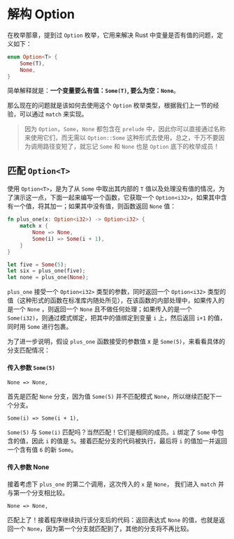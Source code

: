 # 解构 Option

在枚举那章，提到过 `Option` 枚举，它用来解决 Rust 中变量是否有值的问题，定义如下：

```rust
enum Option<T> {
    Some(T),
    None,
}
```

简单解释就是：**一个变量要么有值：`Some(T)`, 要么为空：`None`**。

那么现在的问题就是该如何去使用这个 `Option` 枚举类型，根据我们上一节的经验，可以通过 `match` 来实现。

> 因为 `Option`，`Some`，`None` 都包含在 `prelude` 中，因此你可以直接通过名称来使用它们，而无需以 `Option::Some` 这种形式去使用，总之，千万不要因为调用路径变短了，就忘记 `Some` 和 `None` 也是 `Option` 底下的枚举成员！

## 匹配 `Option<T>`

使用 `Option<T>`，是为了从 `Some` 中取出其内部的 `T` 值以及处理没有值的情况，为了演示这一点，下面一起来编写一个函数，它获取一个 `Option<i32>`，如果其中含有一个值，将其加一；如果其中没有值，则函数返回 `None` 值：

```rust
fn plus_one(x: Option<i32>) -> Option<i32> {
    match x {
        None => None,
        Some(i) => Some(i + 1),
    }
}

let five = Some(5);
let six = plus_one(five);
let none = plus_one(None);
```

`plus_one` 接受一个 `Option<i32>` 类型的参数，同时返回一个 `Option<i32>` 类型的值（这种形式的函数在标准库内随处所见），在该函数的内部处理中，如果传入的是一个 `None` ，则返回一个 `None` 且不做任何处理；如果传入的是一个 `Some(i32)`，则通过模式绑定，把其中的值绑定到变量 `i` 上，然后返回 `i+1` 的值，同时用 `Some` 进行包裹。

为了进一步说明，假设 `plus_one` 函数接受的参数值 x 是 `Some(5)`，来看看具体的分支匹配情况：

#### 传入参数 `Some(5)`

```rust,ignore
None => None,
```

首先是匹配 `None` 分支，因为值 `Some(5)` 并不匹配模式 `None`，所以继续匹配下一个分支。

```rust,ignore
Some(i) => Some(i + 1),
```

`Some(5)` 与 `Some(i)` 匹配吗？当然匹配！它们是相同的成员。`i` 绑定了 `Some` 中包含的值，因此 `i` 的值是 `5`。接着匹配分支的代码被执行，最后将 `i` 的值加一并返回一个含有值 `6` 的新 `Some`。

#### 传入参数 None

接着考虑下 `plus_one` 的第二个调用，这次传入的 `x` 是 `None`， 我们进入 `match` 并与第一个分支相比较。

```rust,ignore
None => None,
```

匹配上了！接着程序继续执行该分支后的代码：返回表达式 `None` 的值，也就是返回一个 `None`，因为第一个分支就匹配到了，其他的分支将不再比较。
